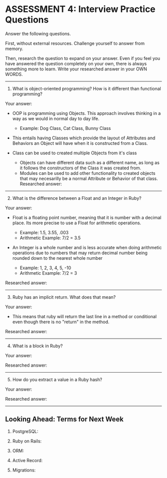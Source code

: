 # ASSESSMENT 4: Interview Practice Questions

Answer the following questions.

First, without external resources. Challenge yourself to answer from memory.

Then, research the question to expand on your answer. Even if you feel you have 
answered the question completely on your own, there is always something more to 
learn. Write your researched answer in your OWN WORDS.

---
<!-- ----------------------------------------------------------------------- -->
1. What is object-oriented programming? How is it different than functional 
programming?

Your answer:
* OOP is programming using Objects. This approach involves thinking in a way as 
we would in normal day to day life.
  * Example: Dog Class, Cat Class, Bunny Class 

* This entails having Classes which provide the layout of Attributes and 
Behaviors an Object will have when it is constructed from a Class.
* Class can be used to created multiple Objects from it's class
  * Objects can have different data such as a different name, as long as it
  follows the constructors of the Class it was created from. 
  * Modules can be used to add other functionality to created objects that may 
  necesarilly be a normal Attribute or Behavior of that class.
Researched answer:

---
<!-- ----------------------------------------------------------------------- -->
2. What is the difference between a Float and an Integer in Ruby?

Your answer:
* Float is a floating point number, meaning that it is number with a decimal 
place. Its more precise to use a Float for arithmetic operations.
  * Example: 1.5, 3.55, .003
  * Arithmetic Example: 7/2 = 3.5

* An Integer is a whole number and is less accurate when doing arithmetic 
operations due to numbers that may return decimal number being rounded down to 
the nearest whole number
  * Example: 1, 2, 3, 4, 5, -10
  * Arithmetic Example: 7/2 = 3 

Researched answer:

---
<!-- ----------------------------------------------------------------------- -->
3. Ruby has an implicit return. What does that mean?

Your answer:
* This means that ruby will return the last line in a method or conditional even 
though there is no "return" in the method.

Researched answer:

---
<!-- ----------------------------------------------------------------------- -->
4. What is a block in Ruby?

Your answer:

Researched answer:

---
<!-- ----------------------------------------------------------------------- -->
5. How do you extract a value in a Ruby hash?

Your answer:

Researched answer:

---
<!-- ----------------------------------------------------------------------- -->
## Looking Ahead: Terms for Next Week

1. PostgreSQL:

2. Ruby on Rails:

3. ORM:

4. Active Record:

5. Migrations:
